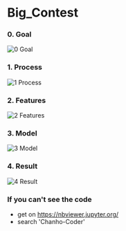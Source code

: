 # Big_Contest

### 0. Goal
![0  Goal](https://user-images.githubusercontent.com/80534659/112271965-ea72d080-8cbe-11eb-9bce-e49621e47f8d.PNG)

### 1. Process
![1  Process](https://user-images.githubusercontent.com/80534659/112271712-9b2ca000-8cbe-11eb-9461-5a9025ef3dcb.PNG)

### 2. Features
![2  Features](https://user-images.githubusercontent.com/80534659/112271789-b7304180-8cbe-11eb-9555-d18d6f482b19.PNG)

### 3. Model
![3  Model](https://user-images.githubusercontent.com/80534659/112271778-b4cde780-8cbe-11eb-9a44-7188cb05c3b1.PNG)

### 4. Result
![4  Result](https://user-images.githubusercontent.com/80534659/112271798-b8fa0500-8cbe-11eb-89ea-acef507e5869.PNG)

### If you can't see the code
- get on https://nbviewer.jupyter.org/
- search 'Chanho-Coder'
